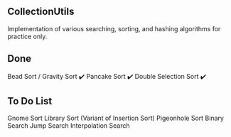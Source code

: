 CollectionUtils 
--------------- 

Implementation of various searching, sorting, and hashing algorithms for practice only. 

Done 
---- 
Bead Sort / Gravity Sort ✔️
Pancake Sort ✔️
Double Selection Sort ✔️

To Do List 
----------- 
Gnome Sort 
Library Sort (Variant of Insertion Sort) 
Pigeonhole Sort 
Binary Search 
Jump Search 
Interpolation Search 

